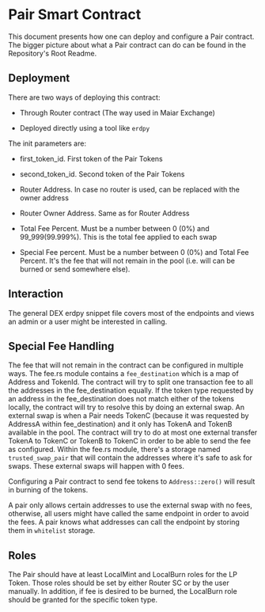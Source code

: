 # Pair Smart Contract

This document presents how one can deploy and configure a Pair contract.
The bigger picture about what a Pair contract can do can be found in the Repository's Root Readme.

## Deployment

There are two ways of deploying this contract:

- Through Router contract (The way used in Maiar Exchange)

- Deployed directly using a tool like `erdpy`

The init parameters are:

- first_token_id. First token of the Pair Tokens

- second_token_id. Second token of the Pair Tokens

- Router Address. In case no router is used, can be replaced with the owner address

- Router Owner Address. Same as for Router Address

- Total Fee Percent. Must be a number between 0 (0%) and 99_999(99.999%). This is the total fee applied to each swap

- Special Fee percent. Must be a number between 0 (0%) and Total Fee Percent. It's the fee that will not remain in the pool (i.e. will can be burned or send somewhere else).

## Interaction

The general DEX erdpy snippet file covers most of the endpoints and views an admin or a user might be interested in calling.

## Special Fee Handling

The fee that will not remain in the contract can be configured in multiple ways. The fee.rs module contains a `fee_destination` which is a map of Address and TokenId. The contract will try to split one transaction fee to all the addresses in the fee_destination equally. If the token type requested by an address in the fee_destination does not match either of the tokens locally, the contract will try to resolve this by doing an external swap. An external swap is when a Pair needs TokenC (because it was requested by AddressA within fee_destination) and it only has TokenA and TokenB available in the pool. The contract will try to do at most one external transfer TokenA to TokenC or TokenB to TokenC in order to be able to send the fee as configured. Within the fee.rs module, there's a storage named `trusted_swap_pair` that will contain the addresses where it's safe to ask for swaps. These external swaps will happen with 0 fees.

Configuring a Pair contract to send fee tokens to `Address::zero()` will result in burning of the tokens.

A pair only allows certain addresses to use the external swap with no fees, otherwise, all users might have called the same endpoint in order to avoid the fees. A pair knows what addresses can call the endpoint by storing them in `whitelist` storage.

## Roles

The Pair should have at least LocalMint and LocalBurn roles for the LP Token. Those roles should be set by either Router SC or by the user manually. In addition, if fee is desired to be burned, the LocalBurn role should be granted for the specific token type.
